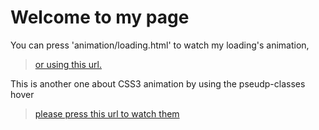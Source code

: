 # Welcome to my page

You can press 'animation/loading.html' to watch my loading's animation, 
>[or using this url.](https://mingshanlian.github.io/animation/loading.html "my loading's animation")

This is another one about CSS3 animation by using the pseudp-classes hover
>[please press this url to watch them](https://mingshanlian.github.io/css3-hover/mine.html "my hover animation")
